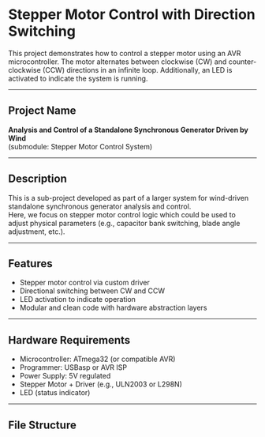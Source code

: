 # Stepper Motor Control with Direction Switching

This project demonstrates how to control a stepper motor using an AVR microcontroller. The motor alternates between clockwise (CW) and counter-clockwise (CCW) directions in an infinite loop. Additionally, an LED is activated to indicate the system is running.

---

## Project Name

**Analysis and Control of a Standalone Synchronous Generator Driven by Wind**  
(submodule: Stepper Motor Control System)

---

## Description

This is a sub-project developed as part of a larger system for wind-driven standalone synchronous generator analysis and control.  
Here, we focus on stepper motor control logic which could be used to adjust physical parameters (e.g., capacitor bank switching, blade angle adjustment, etc.).

---

## Features

- Stepper motor control via custom driver
- Directional switching between CW and CCW
- LED activation to indicate operation
- Modular and clean code with hardware abstraction layers

---

## Hardware Requirements

- Microcontroller: ATmega32 (or compatible AVR)
- Programmer: USBasp or AVR ISP
- Power Supply: 5V regulated
- Stepper Motor + Driver (e.g., ULN2003 or L298N)
- LED (status indicator)

---

## File Structure

